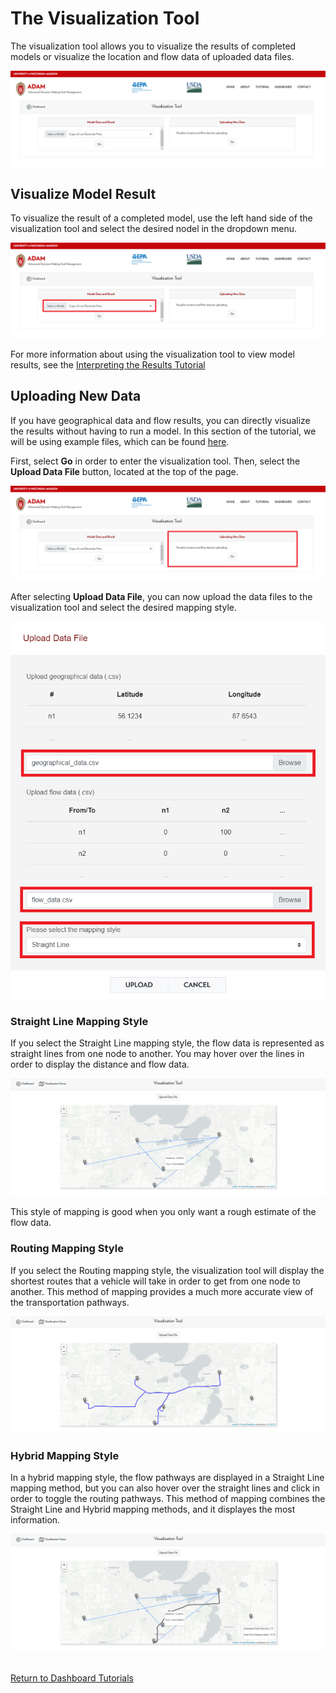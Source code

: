 <h1>The Visualization Tool</h1>

<p>
    The visualization tool allows you to visualize the results of completed models or visualize the location and flow data of uploaded data files. 
</p>

<img src="Pictures\Dashboard_tutorials\visualization_tool\vis_home.png">

<h2>Visualize Model Result</h2>

<p>
    To visualize the result of a completed model, use the left hand side of the visualization tool and select the desired nodel in the dropdown menu. 
</p>

<img src="Pictures\Dashboard_tutorials\visualization_tool\vis_model.png">

<p>
    For more information about using the visualization tool to view model results, see the 
<a href="/ADAM_Documentation/dashboard_results.html#vis_model_results">Interpreting the Results Tutorial</a>
</p>

<h2>Uploading New Data</h2> 

<p>
    If you have geographical data and flow results, you can directly visualize the results without having to run a model. In this section of the tutorial, we will be using example files, which can be found 
<a href="">here</a>.
</p>

<p>
    First, select <b>Go</b> in order to enter the visualization tool. Then, select the <b>Upload Data File</b> button, located at the top of the page. 
</p>

<img src="Pictures\Dashboard_tutorials\visualization_tool\vis_upload.png">

<p>
    After selecting <b>Upload Data File</b>, you can now upload the data files to the visualization tool and select the desired mapping style. 
</p>

<img src="Pictures\Dashboard_tutorials\visualization_tool\upload_data_files.png">

<h3>Straight Line Mapping Style</h3>

<p>
    If you select the Straight Line mapping style, the flow data is represented as straight lines from one node to another. You may hover over the lines in order to display the distance and flow data. 
</p>

<img src="Pictures\Dashboard_tutorials\visualization_tool\straight.png">

<p>
    This style of mapping is good when you only want a rough estimate of the flow data. 
</p>

<h3>Routing Mapping Style</h3>

<p>
    If you select the Routing mapping style, the visualization tool will display the shortest routes that a vehicle will take in order to get from one node to another. This method of mapping provides a much more accurate view of the transportation pathways.
</p>

<img src="Pictures\Dashboard_tutorials\visualization_tool\routing.png">

<h3>Hybrid Mapping Style</h3>

<p>
    In a hybrid mapping style, the flow pathways are displayed in a Straight Line mapping method, but you can also hover over the straight lines and click in order to toggle the routing pathways. This method of mapping combines the Straight Line and Hybrid mapping methods, and it displayes the most information. 
</p>

<img src="Pictures\Dashboard_tutorials\visualization_tool\hybrid.png">

<br>
<br>

<a href="/ADAM_Documentation/dashboard.html">Return to Dashboard Tutorials</a>
